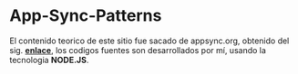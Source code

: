 # App-Sync-Patterns
El contenido teorico de este sitio fue sacado de appsync.org, obtenido del sig. **[enlace]**, los codigos fuentes son desarrollados por mí, usando la tecnologia **NODE.JS**.

[enlace]:https://www.slideshare.net/nikonelissen/appsyncorg-opensource-patterns-and-code-for-data-synchronization-in-mobile-apps
